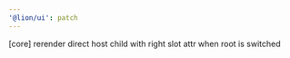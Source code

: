 ```yaml
---
'@lion/ui': patch
---
```


[core] rerender direct host child with right slot attr when root is switched
